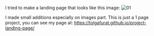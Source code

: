 I tried to make a landing page that looks like this image:
![01](https://user-images.githubusercontent.com/55765020/190522207-54c7f76d-3808-422d-9cb4-a2a231b0f781.png)

I made small additions especially on images part. This is just a 1 page project, you can see my page at: https://tolgafurat.github.io/project-landing-page/
